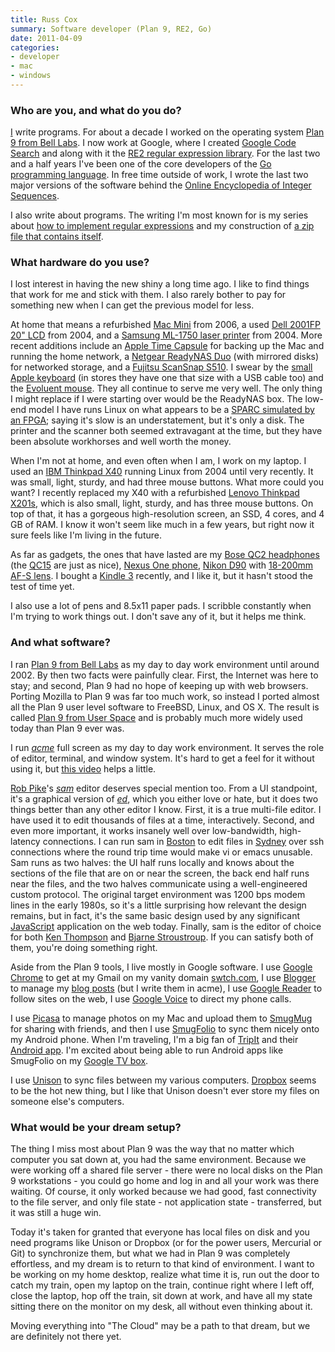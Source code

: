 ```yaml
---
title: Russ Cox
summary: Software developer (Plan 9, RE2, Go)
date: 2011-04-09
categories:
- developer
- mac
- windows
---
```


### Who are you, and what do you do?

[I](http://swtch.com/~rsc/ "Russ' website.") write programs. For about a decade I worked on the operating system [Plan 9 from Bell Labs][plan-9]. I now work at Google, where I created [Google Code Search](http://codesearch.google.com/ "Google's Code Search.") and along with it the [RE2 regular expression library][re2]. For the last two and a half years I've been one of the core developers of the [Go programming language][go]. In free time outside of work, I wrote the last two major versions of the software behind the [Online Encyclopedia of Integer Sequences](http://oeis.org/ "The On-Line Encyclopedia of Integer Sequences.").

I also write about programs. The writing I'm most known for is my series about [how to implement regular expressions](http://swtch.com/~rsc/regexp/regexp1.html "Russ' series on Regular Expressions.") and my construction of [a zip file that contains itself](http://research.swtch.com/2010/03/zip-files-all-way-down.html "Russ' article on a zip file that contains itself.").

### What hardware do you use?

I lost interest in having the new shiny a long time ago. I like to find things that work for me and stick with them. I also rarely bother to pay for something new when I can get the previous model for less.

At home that means a refurbished [Mac Mini][mac-mini] from 2006, a used [Dell 2001FP 20" LCD][2001fp] from 2004, and a [Samsung ML-1750 laser printer][ml-1750] from 2004. More recent additions include an [Apple Time Capsule][time-capsule] for backing up the Mac and running the home network, a [Netgear ReadyNAS Duo][readynas-duo] (with mirrored disks) for networked storage, and a [Fujitsu ScanSnap S510][scansnap-s510]. I swear by the [small Apple keyboard][keyboard] (in stores they have one that size with a USB cable too) and the [Evoluent mouse][verticalmouse]. They all continue to serve me very well. The only thing I might replace if I were starting over would be the ReadyNAS box. The low-end model I have runs Linux on what appears to be a [SPARC simulated by an FPGA](http://www.readynas.com/forum/viewtopic.php?f=7&t=48124 "A thread about ReadyNAS and SPARC."); saying it's slow is an understatement, but it's only a disk. The printer and the scanner both seemed extravagant at the time, but they have been absolute workhorses and well worth the money.

When I'm not at home, and even often when I am, I work on my laptop. I used an [IBM Thinkpad X40][thinkpad-x40] running Linux from 2004 until very recently. It was small, light, sturdy, and had three mouse buttons. What more could you want? I recently replaced my X40 with a refurbished [Lenovo Thinkpad X201s][thinkpad-x201s], which is also small, light, sturdy, and has three mouse buttons. On top of that, it has a gorgeous high-resolution screen, an SSD, 4 cores, and 4 GB of RAM. I know it won't seem like much in a few years, but right now it sure feels like I'm living in the future.

As far as gadgets, the ones that have lasted are my [Bose QC2 headphones][quietcomfort-2] (the [QC15][quietcomfort-15] are just as nice), [Nexus One phone][nexus-one], [Nikon D90][d90] with [18-200mm AF-S lens][af-s-dx-nikkor-18-200mm-f3.5-5.6g-ed-vr-ii]. I bought a [Kindle 3][kindle] recently, and I like it, but it hasn't stood the test of time yet.

I also use a lot of pens and 8.5x11 paper pads. I scribble constantly when I'm trying to work things out. I don't save any of it, but it helps me think.

### And what software?

I ran [Plan 9 from Bell Labs][plan-9] as my day to day work environment until around 2002. By then two facts were painfully clear. First, the Internet was here to stay; and second, Plan 9 had no hope of keeping up with web browsers. Porting Mozilla to Plan 9 was far too much work, so instead I ported almost all the Plan 9 user level software to FreeBSD, Linux, and OS X. The result is called [Plan 9 from User Space][plan-9-user-space] and is probably much more widely used today than Plan 9 ever was.

I run [_acme_][acme] full screen as my day to day work environment. It serves the role of editor, terminal, and window system. It's hard to get a feel for it without using it, but [this video](http://www.youtube.com/watch?v=dopu3ZtdCsg "A video of acme in action.") helps a little.

[Rob Pike](http://herpolhode.com/rob/ "Rob's website.")'s [_sam_][sam] editor deserves special mention too. From a UI standpoint, it's a graphical version of [_ed_][ed], which you either love or hate, but it does two things better than any other editor I know. First, it is a true multi-file editor. I have used it to edit thousands of files at a time, interactively. Second, and even more important, it works insanely well over low-bandwidth, high-latency connections. I can run sam in [Boston](http://www.google.com/intl/mn/jobs/uslocations/boston/index.html "Google in Boston.") to edit files in [Sydney](http://www.google.com.au/intl/en/jobs/sydney/ "Google in Sydney.") over ssh connections where the round trip time would make vi or emacs unusable. Sam runs as two halves: the UI half runs locally and knows about the sections of the file that are on or near the screen, the back end half runs near the files, and the two halves communicate using a well-engineered custom protocol. The original target environment was 1200 bps modem lines in the early 1980s, so it's a little surprising how relevant the design remains, but in fact, it's the same basic design used by any significant [JavaScript][] application on the web today. Finally, sam is the editor of choice for both [Ken Thompson](http://plan9.bell-labs.com/who/ken/ "Ken's website.") and [Bjarne Stroustroup](http://www.research.att.com/~bs/ "Bjarne's website."). If you can satisfy both of them, you're doing something right.

Aside from the Plan 9 tools, I live mostly in Google software. I use [Google Chrome][chrome] to get at my Gmail on my vanity domain [swtch.com](http://swtch.com/unix "Rob's website."), I use [Blogger][] to manage my [blog posts](http://research.swtch.com/ "Rob's research posts.") (but I write them in acme), I use [Google Reader][google-reader] to follow sites on the web, I use [Google Voice][google-voice] to direct my phone calls.

I use [Picasa][] to manage photos on my Mac and upload them to [SmugMug][] for sharing with friends, and then I use [SmugFolio][smugfolio-android] to sync them nicely onto my Android phone. When I'm traveling, I'm a big fan of [TripIt][] and their [Android app][tripit-android]. I'm excited about being able to run Android apps like SmugFolio on my [Google TV box][nsz-gt1].

I use [Unison][] to sync files between my various computers. [Dropbox][] seems to be the hot new thing, but I like that Unison doesn't ever store my files on someone else's computers.

### What would be your dream setup?

The thing I miss most about Plan 9 was the way that no matter which computer you sat down at, you had the same environment. Because we were working off a shared file server - there were no local disks on the Plan 9 workstations - you could go home and log in and all your work was there waiting. Of course, it only worked because we had good, fast connectivity to the file server, and only file state - not application state - transferred, but it was still a huge win.

Today it's taken for granted that everyone has local files on disk and you need programs like Unison or Dropbox (or for the power users, Mercurial or Git) to synchronize them, but what we had in Plan 9 was completely effortless, and my dream is to return to that kind of environment. I want to be working on my home desktop, realize what time it is, run out the door to catch my train, open my laptop on the train, continue right where I left off, close the laptop, hop off the train, sit down at work, and have all my state sitting there on the monitor on my desk, all without even thinking about it.

Moving everything into "The Cloud" may be a path to that dream, but we are definitely not there yet.

[2001fp]: https://www.amazon.com/Dell-UltraSharp-2001FP-20-1-inch-Monitor/dp/B000BMBUAQ "A 20.1 inch LCD screen."
[acme]: https://en.wikipedia.org/wiki/Acme_(text_editor) "A text editor and graphical shell for Plan 9."
[af-s-dx-nikkor-18-200mm-f3.5-5.6g-ed-vr-ii]: https://www.nikonusa.com/en/Nikon-Products/Product/Camera-Lenses/2192/AF-S-DX-NIKKOR-18-200mm-f%252F3.5-5.6G-ED-VR-II.html "A lens for DSLR cameras."
[blogger]: https://en.wikipedia.org/wiki/Blogger_(service) "A weblog publishing system."
[chrome]: https://www.google.com/intl/en/chrome/browser/ "A WebKit-based browser, where each tab runs in its own thread."
[d90]: https://www.nikonusa.com/en/Nikon-Products/Product-Archive/Digital-SLR-Cameras/D90.html "A 12.3 megapixel digital SLR camera."
[dropbox]: https://www.dropbox.com/ "Online syncing and storage."
[ed]: https://en.wikipedia.org/wiki/Ed_(text_editor) "A line text editor for Unix."
[go]: https://golang.org/ "A compiled programming language."
[google-reader]: https://en.wikipedia.org/wiki/Google_Reader "A web-based feed reader."
[google-voice]: https://en.wikipedia.org/wiki/Google_Voice "A phone number and online voicemail system."
[javascript]: https://en.wikipedia.org/wiki/JavaScript "An interpreted scripting language."
[keyboard]: https://www.apple.com/keyboard/ "The keyboard."
[kindle]: https://www.amazon.com/Kindle-Ereader-ebook-reader/dp/B007HCCNJU "A digital book reader."
[mac-mini]: https://www.apple.com/mac-mini/ "A small desktop computer."
[ml-1750]: https://www.amazon.com/Samsung-ML-1750-XAA-Laser-Printer/dp/B00008XOKW "A laser printer."
[nexus-one]: https://en.wikipedia.org/wiki/Nexus_One "An Android-based smartphone."
[nsz-gt1]: https://www.amazon.com/Sony-NSZ-GT1-Wi-Fi-Enabled-Blu-ray-Featuring/dp/B004D4917W "A Blue-ray player powered by Google TV."
[picasa]: http://picasa.google.com/ "A photo client and web service."
[plan-9-user-space]: https://swtch.com/plan9port/ "A port of Plan 9 programs to *nix."
[plan-9]: https://en.wikipedia.org/wiki/Plan_9_from_Bell_Labs "A distributed operating system."
[quietcomfort-15]: http://www.bose.com/controller?url=/shop_online/headphones/noise_cancelling_headphones/quietcomfort_15/index.jsp "Noise-cancelling headphones."
[quietcomfort-2]: https://www.amazon.com/Bose-QuietComfort-Acoustic-Canceling-Headphones/dp/B000AP05BO "Noise-cancelling headphones."
[re2]: https://github.com/google/re2 "A regular expression engine."
[readynas-duo]: http://www.readynas.com/?p=1514 "A network backup/storage solution."
[sam]: https://en.wikipedia.org/wiki/Sam_(program) "A multi-file text editor."
[scansnap-s510]: https://www.fujitsu.com/us/services/computing/peripherals/scanners/scansnap/s510.html "A sheet-fed scanner."
[smugfolio-android]: https://play.google.com/store/apps/details?id=com.snapwood.smugfolio "A SmugMug offline viewer and uploader for Android."
[smugmug]: https://www.smugmug.com/ "A photo sharing website."
[thinkpad-x201s]: http://www.thinkwiki.org/wiki/Category:X201s "A 12.1 inch PC laptop."
[thinkpad-x40]: http://www.thinkwiki.org/wiki/Category:X40 "A 12.1 inch PC laptop."
[time-capsule]: https://www.apple.com/airport-time-capsule/ "A WiFi access point and backup system."
[tripit-android]: https://play.google.com/store/apps/details?id=com.tripit "A TripIt client for Android."
[tripit]: https://www.tripit.com/ "A travel planning web service."
[unison]: http://www.cis.upenn.edu/~bcpierce/unison/ "A file syncing tool."
[verticalmouse]: https://www.evoluent.com/vm3w.html "A unique wireless mouse."
